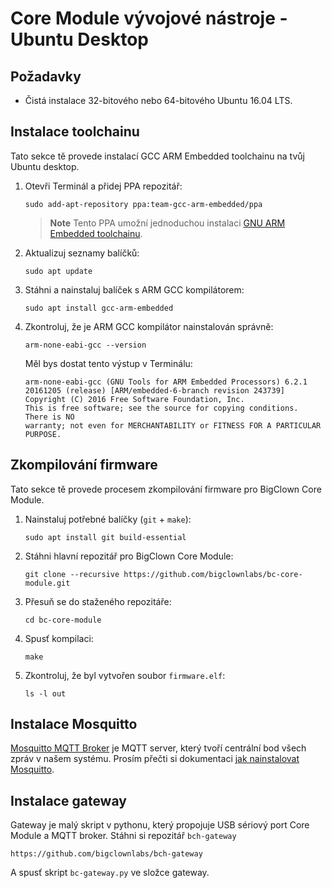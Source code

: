 # Core Module vývojové nástroje - Ubuntu Desktop


<!-- toc -->


## Požadavky


* Čistá instalace 32-bitového nebo 64-bitového Ubuntu 16.04 LTS.


## Instalace toolchainu


Tato sekce tě provede instalací GCC ARM Embedded toolchainu na tvůj Ubuntu desktop.


1. Otevři Terminál a přidej PPA repozitář:

   ```
   sudo add-apt-repository ppa:team-gcc-arm-embedded/ppa
   ```

   > **Note** Tento PPA umožní jednoduchou instalaci [GNU ARM Embedded toolchainu](https://launchpad.net/gcc-arm-embedded).

2. Aktualizuj seznamy balíčků:

   ```
   sudo apt update
   ```

3. Stáhni a nainstaluj balíček s ARM GCC kompilátorem:

   ```
   sudo apt install gcc-arm-embedded
   ```

4. Zkontroluj, že je ARM GCC kompilátor nainstalován správně:

   ```
   arm-none-eabi-gcc --version
   ```

   Měl bys dostat tento výstup v Terminálu:

   ```
   arm-none-eabi-gcc (GNU Tools for ARM Embedded Processors) 6.2.1 20161205 (release) [ARM/embedded-6-branch revision 243739]
   Copyright (C) 2016 Free Software Foundation, Inc.
   This is free software; see the source for copying conditions.  There is NO
   warranty; not even for MERCHANTABILITY or FITNESS FOR A PARTICULAR PURPOSE.
   ```


## Zkompilování firmware


Tato sekce tě provede procesem zkompilování firmware pro BigClown Core Module.


1. Nainstaluj potřebné balíčky (`git` + `make`):

   ```
   sudo apt install git build-essential
   ```

2. Stáhni hlavní repozitář pro BigClown Core Module:

   ```
   git clone --recursive https://github.com/bigclownlabs/bc-core-module.git
   ```

3. Přesuň se do staženého repozitáře:

   ```
   cd bc-core-module
   ```

4. Spusť kompilaci:

   ```
   make
   ```

5. Zkontroluj, že byl vytvořen soubor `firmware.elf`:

   ```
   ls -l out
   ```


## Instalace Mosquitto


[Mosquitto MQTT Broker](https://mosquitto.org/download/) je MQTT server, který tvoří centrální bod všech zpráv v našem systému. Prosím přečti si dokumentaci [jak nainstalovat Mosquitto](https://doc.bigclown.cz/mosquitto.html#instalace-mqtt-brokera).


## Instalace gateway


Gateway je malý skript v pythonu, který propojuje USB sériový port Core Module a MQTT broker. Stáhni si repozitář `bch-gateway`

``https://github.com/bigclownlabs/bch-gateway``

A spusť skript `bc-gateway.py` ve složce gateway.
